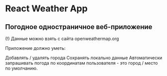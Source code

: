 # React Weather App

## Погодное одностраничное веб-приложение
(!) Данные можно взять с сайта openweathermap.org

Приложение должно уметь:

Добавлять / удалять города
Сохранять локально данные
Автоматически запрашивать погода по координатам пользователя - это город / место по умолчанию.